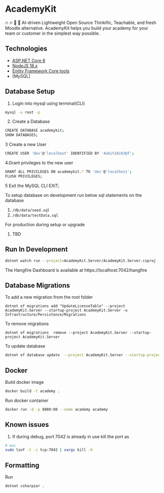 # AcademyKit

🔥 🔥 👋 🚀 AI-driven Lightweight Open Source Thinkific, Teachable, and fresh Moodle alternative. AcademyKit helps you build your academy for your team or customer in the simplest way possible.

## Technologies

- [ASP.NET Core 8](https://docs.microsoft.com/en-us/aspnet/core/introduction-to-aspnet-core)
- [NodeJS 18.x](https://nodejs.org)
- [Entity Framework Core tools](https://learn.microsoft.com/en-us/ef/core/cli/dotnet)
- [MySQL]

## Database Setup

1. Login into mysql using terminal(CLI)

```bash
mysql -u root -p
```

2. Create a Database

```bash
CREATE DATABASE academykit;
SHOW DATABASES;
```

3 Create a new User

```bash
CREATE USER 'dev'@'localhost' IDENTIFIED BY '4ubiY2A163@f';
```

4.Grant privileges to the new user

```bash
GRANT ALL PRIVILEGES ON academykit.* TO 'dev'@'localhost';
FLUSH PRIVILEGES;
```

5 Exit the MySQL CLI
EXIT;

To setup database on development run below sql statements on the database

1. `/db/data/seed.sql`
2. `/db/data/testData.sql`

For production during setup or upgrade

1. TBD

## Run In Development

```bash
dotnet watch run --project=AcademyKit.Server/AcademyKit.Server.csproj
```

The Hangfire Dashboard is available at https://localhost:7042/hangfire

## Database Migrations

To add a new migration from the root folder

```
dotnet ef migrations add "UpdateLicenseTable" --project AcademyKit.Server --startup-project AcademyKit.Server -o Infrastructure/Persistence/Migrations
```

To remove migrations

```
dotnet ef migrations  remove --project AcademyKit.Server --startup-project AcademyKit.Server
```

To update database

```bash
dotnet ef database update  --project AcademyKit.Server --startup-project AcademyKit.Server
```

## Docker

Build docker image

```bash
docker build -t academy .
```

Run docker container

```bash
docker run -d -p 8080:80 --name academy academy
```

## Known issues

1. If during debug, port 7042 is already in use kill the port as

```bash
# mac
sudo lsof -t -i tcp:7042 | xargs kill -9
```

## Formatting

Run

```bash
dotnet csharpier .
```

